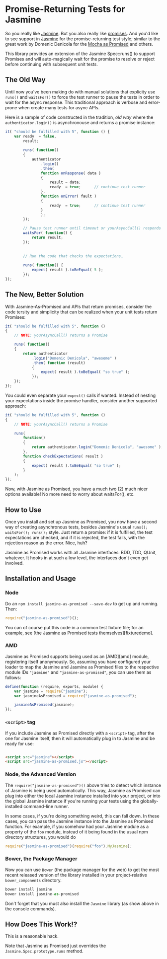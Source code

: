# Promise-Returning Tests for Jasmine

So you really like [Jasmine](). But you also really like [promises](). And you'd like to see 
support in [Jasmine]() for the promise-returning test style; similar to the great work by Domenic Denicola for the [Mocha as Promised](https://github.com/domenic/mocha-as-promised) and others.

This library provides an extension of the Jasmine Spec::runs() to support Promises 
and will auto-magically wait for the promise to resolve or reject before continuing with subsequent unit tests.

## The Old Way

Until now you've been making do with manual solutions that explicity use `runs()` and `waitsFor()` 
to force the test runner to pause the tests in order to wait for the async response. This traditional approach is verbose
and error-prone when create many tests for async APIs.

Here is a sample of code constructed in the tradition, *old way* where the `authenticator.login()` 
is asynchronouse and returns a promise instance:

```js
it( "should be fulfilled with 5", function () {
	var ready  = false,
		result;
		
		runs( function() 
		{
			authenticator
			    .login()
			    .then(
				function onResponse( data )
				{
					result = data;
					ready  = true;		// continue test runner
				},
				function onError( fault )
				{
					ready  = true;		// continue test runner
				}
			    );
		});

		// Pause test runner until timeout or yourAsyncCall() responds		
		waitsFor( function() {
			return result;
		});
		
		
		// Run the code that checks the expectations…
		
		runs( function() {
			expect( result ).toBeEqual( 5 );
		});	    
});
```

## The New, Better Solution

With Jasmine-As-Promised and APIs that return promises, consider the code tersity and simplicity that can be realized
when your unit tests return Promises:

```js
it( "should be fulfilled with 5", function () 
{
	// NOTE: yourAsyncCall() returns a Promise

	runs( function() 
	{    	
		return authenticator
			.login("Domenic Denicola", "awesome" )
			.then( function (result) 
			{
				expect( result ).toBeEqual( "so true" );
			});
	});
});
```

You could even separate your `expect()` calls if wanted. Instead of nesting your expectations inside
the promise handler, consider another supported approach:

```js
it( "should be fulfilled with 5", function () 
{
	// NOTE: yourAsyncCall() returns a Promise

	runs( 
		function() 
		{    	
			return authenticator.login("Domenic Denicola", "awesome" );
		},
		function checkExpectations( result ) 
		{
			expect( result ).toBeEqual( "so true" );
		}
	);
});
```

Now, with Jasmine as Promised, you have a much two (2) much nicer options available! No more need to worry about waitsFor(), etc.


## How to Use

Once you install and set up Jasmine as Promised, you now have a second way of creating asynchronous tests, besides Jasmine's
usual `runs(); waitsFor(); runs();` style. Just return a promise: if it is fulfilled, the test expectations are checked, and if it is rejected, the test
fails, with the rejection reason as the error. Nice, huh?

Jasmine as Promised works with all Jasmine interfaces: BDD, TDD, QUnit, whatever. It hooks in at such a low level, the
interfaces don't even get involved.

## Installation and Usage

### Node

Do an `npm install jasmine-as-promised --save-dev` to get up and running. Then:

```js
require("jasmine-as-promised")();
```

You can of course put this code in a common test fixture file; for an example, see
[the Jasmine as Promised tests themselves][fixturedemo].

### AMD

Jasmine as Promised supports being used as an [AMD][amd] module, registering itself anonymously. So, assuming you have
configured your loader to map the Jasmine and Jasmine as Promised files to the respective module IDs `"jasmine"` and
`"jasmine-as-promised"`, you can use them as follows:

```js
define(function (require, exports, module) {
    var jasmine = require("jasmine");
    var jasmineAsPromised = require("jasmine-as-promised");

    jasmineAsPromised(jasmine);
});
```

### `<script>` tag

If you include Jasmine as Promised directly with a `<script>` tag, after the one for Jasmine itself, then it will
automatically plug in to Jasmine and be ready for use:

```html

<script src="jasmine"></script>
<script src="jasmine-as-promised.js"></script>

```

### Node, the Advanced Version

The `require("jasmine-as-promised")()` above tries to detect which instance of Jasmine is being used automatically. This
way, Jasmine as Promised can plug into either the local Jasmine instance installed into your project, or into the global
Jasmine instance if you're running your tests using the globally-installed command-line runner.

In some cases, if you're doing something weird, this can fall down. In these cases, you can pass the Jasmine instance into
the Jasmine as Promised function. For example, if you somehow had your Jasmine module as a property of the `foo` module,
instead of it being found in the usual npm directory structures, you would do

```js
require("jasmine-as-promised")(require("foo").MyJasmine);
```

### Bower, the Package Manager

Now you can use `Bower` (the package manager for the web) to get the most recent released version of the library installed in your project-relative `bower_components` directory.

```js
bower install jasmine
bower install jasmine-as-promised
```

Don't forget that you must also install the `Jasmine` library (as show above in the console commands).

## How Does This Work!?

This is a reasonable hack.

Note that Jasmine as Promised  just overrides the `Jasmine.Spec.prototype.runs` method.
